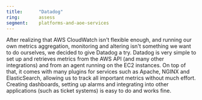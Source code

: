 ```yaml
---
title:      "Datadog"
ring:       assess
segment:    platforms-and-aoe-services
---
```


After realizing that AWS CloudWatch isn't flexible enough, and running our own metrics aggregation, monitoring and altering isn't something we want to do ourselves, we decided to give Datadog a try.
Datadog is very simple to set up and retrieves metrics from the AWS API (and many other integrations) and from an agent running on the EC2 instances.
On top of that, it comes with many plugins for services such as Apache, NGINX and ElasticSearch, allowing us to track all important metrics without much effort.
Creating dashboards, setting up alarms and integrating into other applications (such as ticket systems) is easy to do and works fine.
